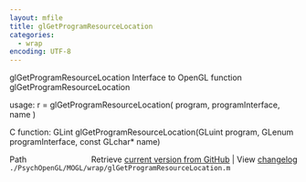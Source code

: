 ```yaml
---
layout: mfile
title: glGetProgramResourceLocation
categories:
  - wrap
encoding: UTF-8
---
```


glGetProgramResourceLocation  Interface to OpenGL function glGetProgramResourceLocation  

usage:  r = glGetProgramResourceLocation( program, programInterface, name )  

C function:  GLint glGetProgramResourceLocation(GLuint program, GLenum programInterface, const GLchar\* name)  


<div class="code_header" style="text-align:right;">
  <span style="float:left;">Path&nbsp;&nbsp;</span> <span class="counter">Retrieve <a href=
  "https://raw.github.com/Psychtoolbox-3/Psychtoolbox-3/beta/./PsychOpenGL/MOGL/wrap/glGetProgramResourceLocation.m">current version from GitHub</a> | View <a href=
  "https://github.com/Psychtoolbox-3/Psychtoolbox-3/commits/beta/./PsychOpenGL/MOGL/wrap/glGetProgramResourceLocation.m">changelog</a></span>
</div>
<div class="code">
  <code>./PsychOpenGL/MOGL/wrap/glGetProgramResourceLocation.m</code>
</div>
